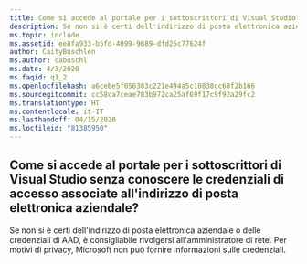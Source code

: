 ```yaml
---
title: Come si accede al portale per i sottoscrittori di Visual Studio senza conoscere le credenziali di accesso associate all'indirizzo di posta elettronica aziendale?
description: Se non si è certi dell'indirizzo di posta elettronica aziendale o delle credenziali di AAD, è consigliabile rivolgersi all'amministratore di rete. Per motivi di privacy,...
ms.topic: include
ms.assetid: ee8fa933-b5fd-4099-9689-dfd25c77624f
author: CaityBuschlen
ms.author: cabuschl
ms.date: 4/3/2020
ms.faqid: q1_2
ms.openlocfilehash: a6cebe5f056383c221e494a5c10838cc68f2b166
ms.sourcegitcommit: cc58ca7ceae783b972ca25af69f17c9f92a29fc2
ms.translationtype: HT
ms.contentlocale: it-IT
ms.lasthandoff: 04/15/2020
ms.locfileid: "81385950"
---
```

## <a name="how-do-i-access-the-my-visual-studio-subscribers-portal-without-knowing-my-login-credentials-associated-with-my-work-email"></a>Come si accede al portale per i sottoscrittori di Visual Studio senza conoscere le credenziali di accesso associate all'indirizzo di posta elettronica aziendale?

Se non si è certi dell'indirizzo di posta elettronica aziendale o delle credenziali di AAD, è consigliabile rivolgersi all'amministratore di rete. Per motivi di privacy, Microsoft non può fornire informazioni sulle credenziali.
